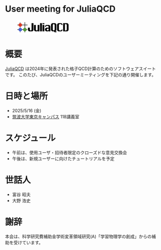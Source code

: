 # User meeting for JuliaQCD

<figure>
  <img src="logo_juliaqcdx.png" alt="Logo of JuliaQCD" width="40%" />
</figure>

# 概要
[JuliaQCD](https://github.com/JuliaQCD) は2024年に発表された格子QCD計算のためのソフトウェアスイートです。
このたび、JuliaQCDのユーザーミーティングを下記の通り開催します。

# 日時と場所
- 2025/5/16 (金)
- [筑波大学東京キャンパス](https://www.office.otsuka.tsukuba.ac.jp/location/) 118講義室

# スケジュール
- 午前は、使用ユーザ・招待者限定のクローズドな意見交換会
- 午後は、新規ユーザーに向けたチュートリアルを予定

# 世話人
- 富谷 昭夫
- 大野 浩史

# 謝辞
本会は、科学研究費補助金学術変革領域研究(A)「学習物理学の創成」からの補助を受けています。

